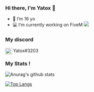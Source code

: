 ### Hi there, I'm Yatox 👋

- 💫 I’m 16 yo
- 💻 I’m currently working on FiveM <img top="10px" src="https://img.icons8.com/color/15/000000/fivem.png"/>

### My discord

<img align="left" alt="My discord" width="22px" src="https://cdn.jsdelivr.net/npm/simple-icons@v3/icons/discord.svg" />
Yatox#3203
<br />

### My Stats !


![Anurag's github stats](https://github-readme-stats.vercel.app/api?username=Yatox18&count_private=true&show_icons=true?theme=buefy)
<br />

[![Top Langs](https://github-readme-stats.vercel.app/api/top-langs/?username=Yatox18)](https://github.com/anuraghazra/github-readme-stats)
